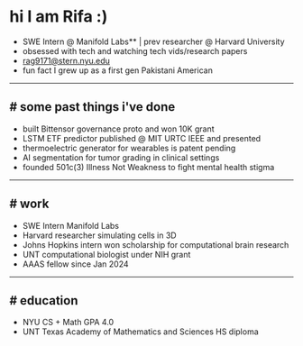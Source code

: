 # hi I am Rifa :)
- SWE Intern @ Manifold Labs**  | prev researcher @ Harvard University  
- obsessed with tech and watching tech vids/research papers  
- rag9171@stern.nyu.edu  
- fun fact I grew up as a first gen Pakistani American  

---

## # some past things i've done
- built Bittensor governance proto and won 10K grant  
- LSTM ETF predictor published @ MIT URTC IEEE and presented  
- thermoelectric generator for wearables is patent pending  
- AI segmentation for tumor grading in clinical settings  
- founded 501c(3) Illness Not Weakness to fight mental health stigma  

---

## # work
- SWE Intern Manifold Labs  
- Harvard researcher simulating cells in 3D  
- Johns Hopkins intern won scholarship for computational brain research  
- UNT computational biologist under NIH grant  
- AAAS fellow since Jan 2024  

---

## # education
- NYU CS + Math GPA 4.0  
- UNT Texas Academy of Mathematics and Sciences HS diploma  
